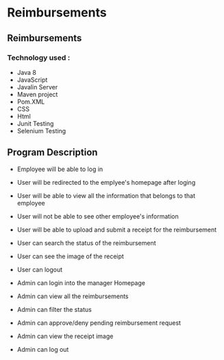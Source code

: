 # Reimbursements
## Reimbursements
### Technology used :
- Java 8
- JavaScript
- Javalin Server
- Maven project
- Pom.XML
- CSS
- Html
- Junit Testing
- Selenium Testing


## Program Description

- Employee will be able to log in

- User will be redirected to the emplyee's homepage after loging

- User will be able to view all the information that belongs to that employee

- User will not be able to see other employee's information

- User will be able to upload and submit a receipt for the reimbursement

- User can search the status of the reimbursement

- User can see the image of the receipt

- User can logout

- Admin can login into the manager Homepage

- Admin can view all the reimbursements

- Admin can filter the status

- Admin can approve/deny pending reimbursement request

- Admin can view the receipt image

- Admin can log out


